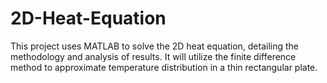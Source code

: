 # 2D-Heat-Equation

This project uses MATLAB to solve the 2D heat equation,
detailing the methodology and analysis of results. It will
utilize the finite difference method to approximate
temperature distribution in a thin rectangular plate.

